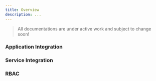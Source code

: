 ```yaml
---
title: Overview
description: ...
---
```


> All documentations are under active work and subject to change soon!

### Application Integration

### Service Integration

### RBAC
